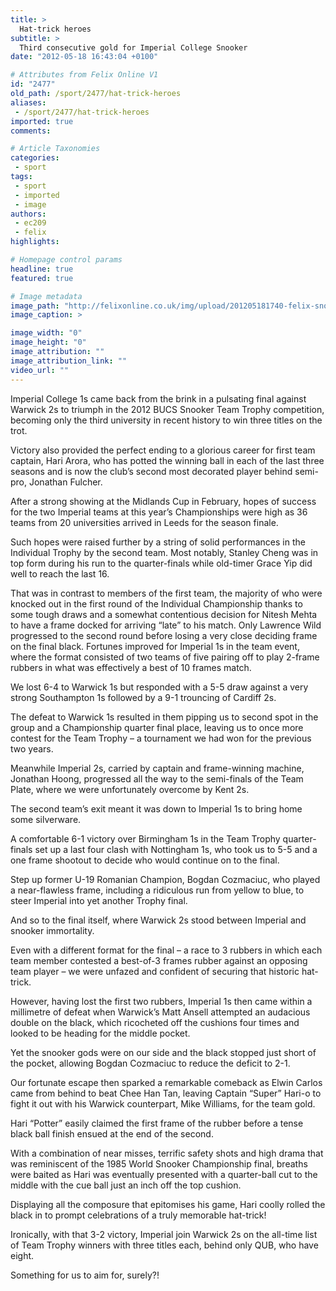 ```yaml
---
title: >
  Hat-trick heroes
subtitle: >
  Third consecutive gold for Imperial College Snooker
date: "2012-05-18 16:43:04 +0100"

# Attributes from Felix Online V1
id: "2477"
old_path: /sport/2477/hat-trick-heroes
aliases:
 - /sport/2477/hat-trick-heroes
imported: true
comments:

# Article Taxonomies
categories:
 - sport
tags:
 - sport
 - imported
 - image
authors:
 - ec209
 - felix
highlights:

# Homepage control params
headline: true
featured: true

# Image metadata
image_path: "http://felixonline.co.uk/img/upload/201205181740-felix-snooker.png"
image_caption: >

image_width: "0"
image_height: "0"
image_attribution: ""
image_attribution_link: ""
video_url: ""
---
```


Imperial College 1s came back from the brink in a pulsating final against Warwick 2s to triumph in the 2012 BUCS Snooker Team Trophy competition, becoming only the third university in recent history to win three titles on the trot.

Victory also provided the perfect ending to a glorious career for first team captain, Hari Arora, who has potted the winning ball in each of the last three seasons and is now the club’s second most decorated player behind semi-pro, Jonathan Fulcher.

After a strong showing at the Midlands Cup in February, hopes of success for the two Imperial teams at this year’s Championships were high as 36 teams from 20 universities arrived in Leeds for the season finale.

Such hopes were raised further by a string of solid performances in the Individual Trophy by the second team. Most notably, Stanley Cheng was in top form during his run to the quarter-finals while old-timer Grace Yip did well to reach the last 16.

That was in contrast to members of the first team, the majority of who were knocked out in the first round of the Individual Championship thanks to some tough draws and a somewhat contentious decision for Nitesh Mehta to have a frame docked for arriving “late” to his match. Only Lawrence Wild progressed to the second round before losing a very close deciding frame on the final black.
 Fortunes improved for Imperial 1s in the team event, where the format consisted of two teams of five pairing off to play 2-frame rubbers in what was effectively a best of 10 frames match.

We lost 6-4 to Warwick 1s but responded with a 5-5 draw against a very strong Southampton 1s followed by a 9-1 trouncing of Cardiff 2s.

The defeat to Warwick 1s resulted in them pipping us to second spot in the group and a Championship quarter final place, leaving us to once more contest for the Team Trophy – a tournament we had won for the previous two years.

Meanwhile Imperial 2s, carried by captain and frame-winning machine, Jonathan Hoong, progressed all the way to the semi-finals of the Team Plate, where we were unfortunately overcome by Kent 2s.

The second team’s exit meant it was down to Imperial 1s to bring home some silverware.

A comfortable 6-1 victory over Birmingham 1s in the Team Trophy quarter-finals set up a last four clash with Nottingham 1s, who took us to 5-5 and a one frame shootout to decide who would continue on to the final.

Step up former U-19 Romanian Champion, Bogdan Cozmaciuc, who played a near-flawless frame, including a ridiculous run from yellow to blue, to steer Imperial into yet another Trophy final.

And so to the final itself, where Warwick 2s stood between Imperial and snooker immortality.

Even with a different format for the final – a race to 3 rubbers in which each team member contested a best-of-3 frames rubber against an opposing team player – we were unfazed and confident of securing that historic hat-trick.

However, having lost the first two rubbers, Imperial 1s then came within a millimetre of defeat when Warwick’s Matt Ansell attempted an audacious double on the black, which ricocheted off the cushions four times and looked to be heading for the middle pocket.

Yet the snooker gods were on our side and the black stopped just short of the pocket, allowing Bogdan Cozmaciuc to reduce the deficit to 2-1.

Our fortunate escape then sparked a remarkable comeback as Elwin Carlos came from behind to beat Chee Han Tan, leaving Captain “Super” Hari-o to fight it out with his Warwick counterpart, Mike Williams, for the team gold.

Hari “Potter” easily claimed the first frame of the rubber before a tense black ball finish ensued at the end of the second.

With a combination of near misses, terrific safety shots and high drama that was reminiscent of the 1985 World Snooker Championship final, breaths were baited as Hari was eventually presented with a quarter-ball cut to the middle with the cue ball just an inch off the top cushion.

Displaying all the composure that epitomises his game, Hari coolly rolled the black in to prompt celebrations of a truly memorable hat-trick!

Ironically, with that 3-2 victory, Imperial join Warwick 2s on the all-time list of Team Trophy winners with three titles each, behind only QUB, who have eight.

Something for us to aim for, surely?!
